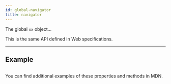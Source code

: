 ```yaml
---
id: global-navigator
title: navigator
---
```


The global `xx` object...

This is the same API defined in Web specifications.

---

## Example

```ts

```

You can find additional examples of these properties and methods in MDN.
